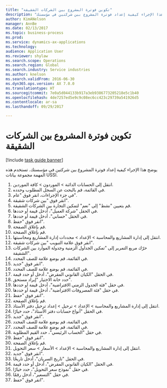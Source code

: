 ```yaml
--- 
title: "تكوين فوترة المشروع بين الشركات الشقيقة"
description: "يوضح هذا الإجراء كيفية إعداد فوترة المشروع بين شركتين في مؤسستك."
author: KimANelson
manager: AnnBe
ms.date: 02/13/2017
ms.topic: business-process
ms.prod: 
ms.service: dynamics-ax-applications
ms.technology: 
audience: Application User
ms.reviewer: shylaw
ms.search.scope: Operations
ms.search.region: Global
ms.search.industry: Service industries
ms.author: knelson
ms.search.validFrom: 2016-06-30
ms.dyn365.ops.version: AX 7.0.0
ms.translationtype: HT
ms.sourcegitcommit: 7e0a5d044133b917a3eb9386773205218e5c1b40
ms.openlocfilehash: 4de7257ed5e9c9c08ec6cc423c29739a541926d5
ms.contentlocale: ar-sa
ms.lasthandoff: 09/29/2017

---
```

# <a name="configure-intercompany-project-invoicing"></a>تكوين فوترة المشروع بين الشركات الشقيقة

[!include [task guide banner](../../includes/task-guide-banner.md)]

يوضح هذا الإجراء كيفية إعداد فوترة المشروع بين شركتين في مؤسستك. تستخدم هذه المهمة مجموعة بيانات USSI.

1. انتقل إلى الحسابات الدائنة > الموردون > كافة الموردين.
2. في القائمة، قم بالبحث عن السجل المطلوب وحدده.
3. في جزء الإجراءات، انقر فوق "عام".
4. انقر فوق "بين شركات شقيقة".
5. قم بتعيين "نشط" إلى "نعم" لتمكين التجارة بين الشركات الشقيقة.
6. في الحقل "شركة العميل"، أدخل قيمة أو حددها.
7. في الحقل "حسابي"، أدخل قيمة أو حددها.
8. انقر فوق "حفظ".
9. قم بإغلاق الصفحة.
10. قم بإغلاق الصفحة.
11. انتقل إلى إدارة المشاريع‬ والمحاسبة > الإعداد > محددات إدارة المشاريع ومحاسبتها‬.
12. انقر فوق علامة التبويب "بين شركات شقيقة".
13. حرّك مربع التمرير إلى "تمكين الجداول الزمنية وجدولة الموارد بين الشركات الشقيقة‬".
14. في القائمة، قم بوضع علامة للصف المحدد.
15. انقر فوق "جديد".
16. في القائمة، قم بوضع علامة للصف المحدد.
17. في الحقل "الكيان القانوني المقرض‬"، أدخل أو حدد قيمة.
18. حدد خانة الاختيار "إيراد مستحق‬".
19. في حقل "فئة الجدول الزمني الافتراضية‬"، أدخل قيمة أو حددها.
20. في حقل "فئة المصروفات الافتراضية‬"، أدخل قيمة أو حددها.
21. انقر فوق "حفظ".
22. قم بإغلاق الصفحة.
23. انتقل إلى إدارة المشاريع والمحاسبة > الإعداد > ترحيل > إعداد ترحيل دفتر الأستاذ.
24. في الحقل "أنواع حسابات دفتر الأستاذ"، حدد خيارًا.
25. انقر فوق "جديد".
26. في القائمة، قم بوضع علامة للصف المحدد.
27. في القائمة، قم بوضع علامة للصف المحدد.
28. في حقل "الحساب الرئيسي"، حدد القيم المطلوبة.
29. انقر فوق "حفظ".
30. قم بإغلاق الصفحة.
31. انتقل إلى إدارة المشاريع والمحاسبة > الإعداد > الأسعار > سعر التحويل.
32. انقر فوق "جديد".
33. في الحقل "تاريخ السريان"، أدخل تاريخًا.
34. في الحقل "الكيان القانوني المقرض‬"، أدخل أو حدد قيمة.
35. في حقل "نموذج سعر التحويل"، حدد خيارًا.
36. في حقل "التسعير‬"، أدخل رقمًا.
37. انقر فوق "حفظ".


